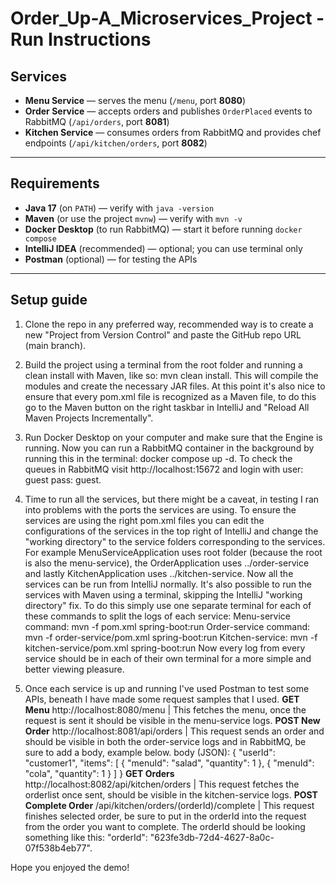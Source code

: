 # Order_Up-A_Microservices_Project - Run Instructions

## Services
- **Menu Service** — serves the menu (`/menu`, port **8080**)  
- **Order Service** — accepts orders and publishes `OrderPlaced` events to RabbitMQ (`/api/orders`, port **8081**)  
- **Kitchen Service** — consumes orders from RabbitMQ and provides chef endpoints (`/api/kitchen/orders`, port **8082**)

---

## Requirements

- **Java 17** (on `PATH`) — verify with `java -version`
- **Maven** (or use the project `mvnw`) — verify with `mvn -v`
- **Docker Desktop** (to run RabbitMQ) — start it before running `docker compose`
- **IntelliJ IDEA** (recommended) — optional; you can use terminal only
- **Postman** (optional) — for testing the APIs

---

## Setup guide

1. Clone the repo in any preferred way, recommended way is to create a new "Project from Version Control" and paste the GitHub repo URL (main branch).
   
2. Build the project using a terminal from the root folder and running a clean install with Maven, like so: mvn clean install. This will compile the modules and create the necessary JAR files. At this point it's also nice to ensure that every pom.xml file is recognized as a Maven file, to do this go to the Maven button on the right taskbar in IntelliJ and "Reload All Maven Projects Incrementally".

3. Run Docker Desktop on your computer and make sure that the Engine is running. Now you can run a RabbitMQ container in the background by running this in the terminal: docker compose up -d. To check the queues in RabbitMQ visit http://localhost:15672 and login with user: guest pass: guest.

4. Time to run all the services, but there might be a caveat, in testing I ran into problems with the ports the services are using. To ensure the services are using the right pom.xml files you can edit the configurations of the services in the top right of IntelliJ and change the "working directory" to the service folders corresponding to the services. For example MenuServiceApplication uses root folder (because the root is also the menu-service), the OrderApplication uses ../order-service and lastly KitchenApplication uses ../kitchen-service. Now all the services can be run from IntelliJ normally.
It's also possible to run the services with Maven using a terminal, skipping the IntelliJ "working directory" fix. To do this simply use one separate terminal for each of these commands to split the logs of each service:
Menu-service command: mvn -f pom.xml spring-boot:run
Order-service command: mvn -f order-service/pom.xml spring-boot:run
Kitchen-service: mvn -f kitchen-service/pom.xml spring-boot:run
Now every log from every service should be in each of their own terminal for a more simple and better viewing pleasure.

5. Once each service is up and running I've used Postman to test some APIs, beneath I have made some request samples that I used.
**GET Menu** http://localhost:8080/menu | This fetches the menu, once the request is sent it should be visible in the menu-service logs.
**POST New Order** http://localhost:8081/api/orders | This request sends an order and should be visible in both the order-service logs and in RabbitMQ, be sure to add a body, example below.
body (JSON):
{
  "userId": "customer1",
  "items": [
    { "menuId": "salad", "quantity": 1 },
    { "menuId": "cola", "quantity": 1 }
  ]
}
**GET Orders** http://localhost:8082/api/kitchen/orders | This request fetches the orderlist once sent, should be visible in the kitchen-service logs.
**POST Complete Order** /api/kitchen/orders/(orderId)/complete | This request finishes selected order, be sure to put in the orderId into the request from the order you want to complete. The orderId should be looking something like this: "orderId": "623fe3db-72d4-4627-8a0c-07f538b4eb77".

Hope you enjoyed the demo!
